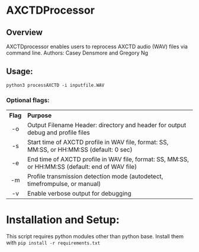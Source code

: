 # **AXCTDProcessor**

## Overview
AXCTDprocessor enables users to reprocess AXCTD audio (WAV) files via command line. 
Authors: Casey Densmore and Gregory Ng

## Usage:
`python3 processAXCTD -i inputfile.WAV`

### Optional flags:
<table>
  <tbody>
    <tr>
      <th align="center">Flag</th>
      <th align="left">Purpose</th>
    </tr>
    <tr>
      <td align="center">-o</td>
      <td>Output Filename Header: directory and header for output debug and profile files</td>
    </tr>
    <tr>
      <td align="center">-s</td>
      <td>Start time of AXCTD profile in WAV file, format: SS, MM:SS, or HH:MM:SS (default: 0 sec)</td>
    </tr>
    <tr>
      <td align="center">-e</td>
      <td>End time of AXCTD profile in WAV file, format: SS, MM:SS, or HH:MM:SS (default: end of WAV file)</td>
    </tr>
    <tr>
      <td align="center">-m</td>
      <td>Profile transmission detection mode (autodetect, timefrompulse, or manual)</td>
    </tr>
    <tr>
      <td align="center">-v</td>
      <td>Enable verbose output for debugging</td>
    </tr>
  </tbody>
</table>


# Installation and Setup:
This script requires python modules other than python base. Install them with `pip install -r requirements.txt`


